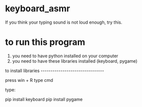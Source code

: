 # keyboard_asmr
If you think your typing sound is not loud enough, try this.

# to run this program 
1. you need to have python installed on your computer
2. you need to have these libraries installed (keyboard, pygame)
                                                 
to install libraries --------------------------------

press win + R type cmd 

type:

pip install keyboard 
pip install pygame
